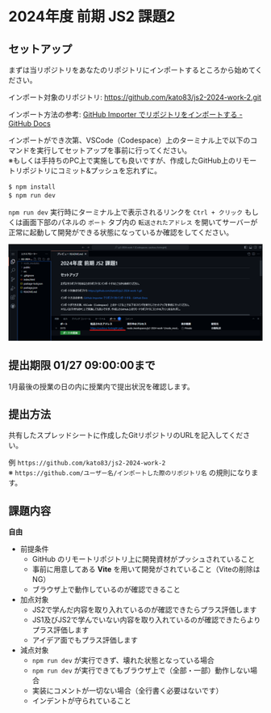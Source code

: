 # 2024年度 前期 JS2 課題2

## セットアップ

まずは当リポジトリをあなたのリポジトリにインポートするところから始めてください。

インポート対象のリポジトリ: https://github.com/kato83/js2-2024-work-2.git

インポート方法の参考: [GitHub Importer でリポジトリをインポートする - GitHub Docs](https://docs.github.com/ja/migrations/importing-source-code/using-github-importer/importing-a-repository-with-github-importer)

インポートができ次第、VSCode（Codespace）上のターミナル上で以下のコマンドを実行してセットアップを事前に行ってください。  
※もしくは手持ちのPC上で実施しても良いですが、作成したGitHub上のリモートリポジトリにコミット&プッシュを忘れずに。

```sh
$ npm install
$ npm run dev
```

`npm run dev` 実行時にターミナル上で表示されるリンクを `Ctrl + クリック` もしくは画面下部のパネルの `ポート` タブ内の `転送されたアドレス` を開いてサーバーが正常に起動して開発ができる状態になっているか確認をしてください。

![](./image-202412012016.png)

## 提出期限 01/27 09:00:00まで

1月最後の授業の日の内に授業内で提出状況を確認します。  

## 提出方法

共有したスプレッドシートに作成したGitリポジトリのURLを記入してください。

例 `https://github.com/kato83/js2-2024-work-2`  
※ `https://github.com/ユーザー名/インポートした際のリポジトリ名` の規則になります。

## 課題内容

**自由**

- 前提条件
  - GitHub のリモートリポジトリ上に開発資材がプッシュされていること
  - 事前に用意してある **Vite** を用いて開発がされていること（Viteの削除はNG）
  - ブラウザ上で動作しているのが確認できること
- 加点対象
  - JS2で学んだ内容を取り入れているのが確認できたらプラス評価します
  - JS1及びJS2で学んでいない内容を取り入れているのが確認できたらよりプラス評価します
  - アイデア面でもプラス評価します
- 減点対象
  - `npm run dev` が実行できず、壊れた状態となっている場合
  - `npm run dev` が実行できてもブラウザ上で（全部・一部）動作しない場合
  - 実装にコメントが一切ない場合（全行書く必要はないです）
  - インデントが守られていること

